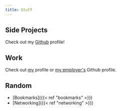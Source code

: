 ```yaml
---
title: Stuff
---
```


## Side Projects

Check out my [Github](https://github.com/rumpelsepp) profile!

## Work

Check out [my](https://github.com/rumpelsepp) profile or [my employer's](https://github.com/Fraunhofer-AISEC) Github profile.

## Random

* [Bookmarks]({{< ref "bookmarks" >}})
* [Networking]({{< ref "networking" >}})
